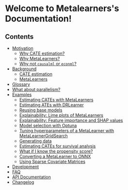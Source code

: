 # Welcome to Metalearners's Documentation!

## Contents

<!-- Nested lists need 4 spaces indentation -->
<!-- markdownlint-disable MD007 -->
<!-- prettier-ignore -->
- [Motivation](motivation.md)
    - [Why CATE estimation?](motivation.md/#why-cate-estimation)
    - [Why MetaLearners?](motivation.md/#why-metalearners)
    - [Why not `causalml` or `econml`?](motivation.md/#why-not-causalml-or-econml)
- [Background](background.md)
    - [CATE estimation](background.md/#cate-estimation)
    - [MetaLearners](background.md/#metalearners)
- [Glossary](glossary.md)
- [What about parallelism?](parallelism.md)
- [Examples](examples/index.md)
    - [Estimating CATEs with MetaLearners](examples/example_basic.ipynb)
    - [Estimating ATEs with DRLearner](examples/example_estimating_ates.ipynb)
    - [Reusing base models](examples/example_reuse.ipynb)
    - [Explainability: Lime plots of MetaLearners](examples/example_lime.ipynb)
    - [Explainability: Feature importance and SHAP values](examples/example_feature_importance_shap.ipynb)
    - [Model selection with Optuna](examples/example_optuna.ipynb)
    - [Tuning hyperparameters of a MetaLearner with MetaLearnerGridSearch](examples/example_gridsearch.ipynb)
    - [Generating data](examples/example_data_generation.ipynb)
    - [Estimating CATEs for survival analysis](examples/example_survival.ipynb)
    - [What if I know the propensity score?](examples/example_propensity.ipynb)
    - [Converting a MetaLearner to ONNX](examples/example_onnx.ipynb)
    - [Using Sparse Covariate Matrices](examples/example_sparse_inputs.ipynb)
- [Development](development.md)
- [FAQ](faq.md)
- [API Documentation](api_documentation.md)
- [Changelog](changelog.md)
